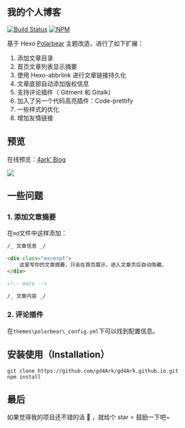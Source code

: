 ## 我的个人博客

[![Build Status](https://travis-ci.org/gd4Ark/gd4Ark.github.io.svg?branch=hexo)](https://travis-ci.org/gd4Ark/gd4Ark.github.io)
[![NPM](https://img.shields.io/npm/l/gd4Ark.github.io)](https://github.com/gd4Ark/gd4Ark.github.io/blob/hexo/LICENSE)

基于 Hexo [Polarbear](https://github.com/frostfan/hexo-theme-polarbear) 主题改造，进行了如下扩展：

1. 添加文章目录
2. 首页文章列表显示摘要
3. 使用 Hexo-abbrlink 进行文章链接持久化
4. 文章底部自动添加版权信息
5. 支持评论插件（ Gitment 和 Gitalk）
6. 加入了另一个代码高亮插件：Code-prettify
7. 一些样式的优化
8. 增加友情链接

## 预览

在线预览：[4ark’ Blog](https://4ark.me)

![](https://i.loli.net/2019/06/20/5d0afcac1804e11572.png)

## 一些问题

### 1. 添加文章摘要

在`md`文件中这样添加：

```markdown
/_ 文章信息 _/

<div class="excerpt">
    这里写你的文章摘要，只会在首页展示，进入文章页后自动隐藏。
</div>

<!-- more -->

/_ 文章内容 _/
```

### 2. 评论插件

在`themes\polarbear\_config.yml`下可以找到配置信息。

## 安装使用（Installation）

```shell
git clone https://github.com/gd4Ark/gd4Ark.github.io.git
npm install
```

## 最后

如果觉得我的项目还不错的话 👏 ，就给个 star ⭐ 鼓励一下吧~
